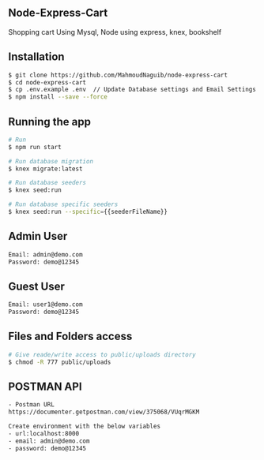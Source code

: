 ## Node-Express-Cart
Shopping cart Using Mysql, Node using express, knex, bookshelf


## Installation
```bash
$ git clone https://github.com/MahmoudNaguib/node-express-cart
$ cd node-express-cart
$ cp .env.example .env  // Update Database settings and Email Settings 
$ npm install --save --force
```

## Running the app

```bash
# Run
$ npm run start

# Run database migration
$ knex migrate:latest

# Run database seeders
$ knex seed:run

# Run database specific seeders
$ knex seed:run --specific={{seederFileName}}
```

## Admin User
```bash
Email: admin@demo.com
Password: demo@12345
```

## Guest User
```bash
Email: user1@demo.com
Password: demo@12345
```

## Files and Folders access
```bash
# Give reade/write access to public/uploads directory
$ chmod -R 777 public/uploads
```


## POSTMAN API
```bash
- Postman URL
https://documenter.getpostman.com/view/375068/VUqrMGKM

Create environment with the below variables
- url:localhost:8000
- email: admin@demo.com
- password: demo@12345
```
```